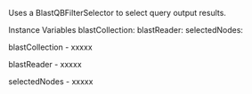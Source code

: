 Uses a BlastQBFilterSelector to select query output results.

Instance Variables
	blastCollection:		<Object>
	blastReader:		<Object>
	selectedNodes:		<Object>

blastCollection
	- xxxxx

blastReader
	- xxxxx

selectedNodes
	- xxxxx
